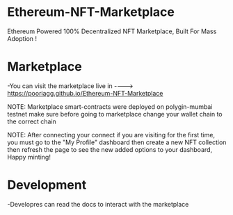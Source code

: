 # Ethereum-NFT-Marketplace
Ethereum Powered 100% Decentralized NFT Marketplace, Built For Mass Adoption !

# Marketplace
-You can visit the marketplace live in ----> https://pooriagg.github.io/Ethereum-NFT-Marketplace

NOTE:
Marketplace smart-contracts were deployed on polygin-mumbai testnet make sure before going to marketplace change your wallet chain to the correct chain

NOTE:
After connecting your connect if you are visiting for the first time, you must go to the "My Profile" dashboard then create a new NFT collection then refresh the page to see the new added options to your dashboard, Happy minting!

# Development
-Developres can read the docs to interact with the marketplace
